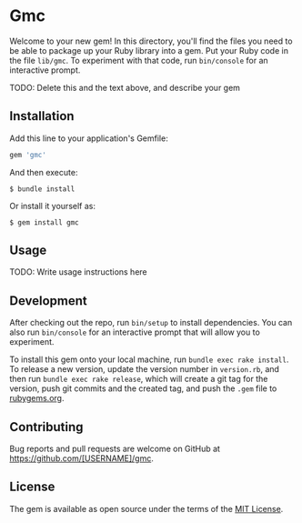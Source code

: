 # Gmc

Welcome to your new gem! In this directory, you'll find the files you need to be able to package up your Ruby library into a gem. Put your Ruby code in the file `lib/gmc`. To experiment with that code, run `bin/console` for an interactive prompt.

TODO: Delete this and the text above, and describe your gem

## Installation

Add this line to your application's Gemfile:

```ruby
gem 'gmc'
```

And then execute:

    $ bundle install

Or install it yourself as:

    $ gem install gmc

## Usage

TODO: Write usage instructions here

## Development

After checking out the repo, run `bin/setup` to install dependencies. You can also run `bin/console` for an interactive prompt that will allow you to experiment.

To install this gem onto your local machine, run `bundle exec rake install`. To release a new version, update the version number in `version.rb`, and then run `bundle exec rake release`, which will create a git tag for the version, push git commits and the created tag, and push the `.gem` file to [rubygems.org](https://rubygems.org).

## Contributing

Bug reports and pull requests are welcome on GitHub at https://github.com/[USERNAME]/gmc.

## License

The gem is available as open source under the terms of the [MIT License](https://opensource.org/licenses/MIT).
